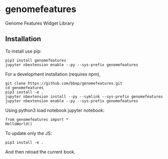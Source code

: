genomefeatures
===============================

Genome Features Widget Library

Installation
------------

To install use pip:

    pip3 install genomefeatures
    jupyter nbextension enable --py --sys-prefix genomefeatures


For a development installation (requires npm),

    git clone https://github.com/bbop/genomefeatures.git
    cd genomefeatures
    pip3 install -e .
    jupyter nbextension install --py --symlink --sys-prefix genomefeatures
    jupyter nbextension enable --py --sys-prefix genomefeatures

Using python3 load notebook jupyter notebook:

    from genomefeatures import *
	HelloWorld()


To update only the JS:

    pip3 install -e .

And then reload the current book. 